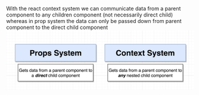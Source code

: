 With the react context system we can communicate data from a parent component to any children component (not necessarily direct child) whereas in prop system the data can only be passed down from parent component to the direct child component
![](./src/assets/Picture8.png)
